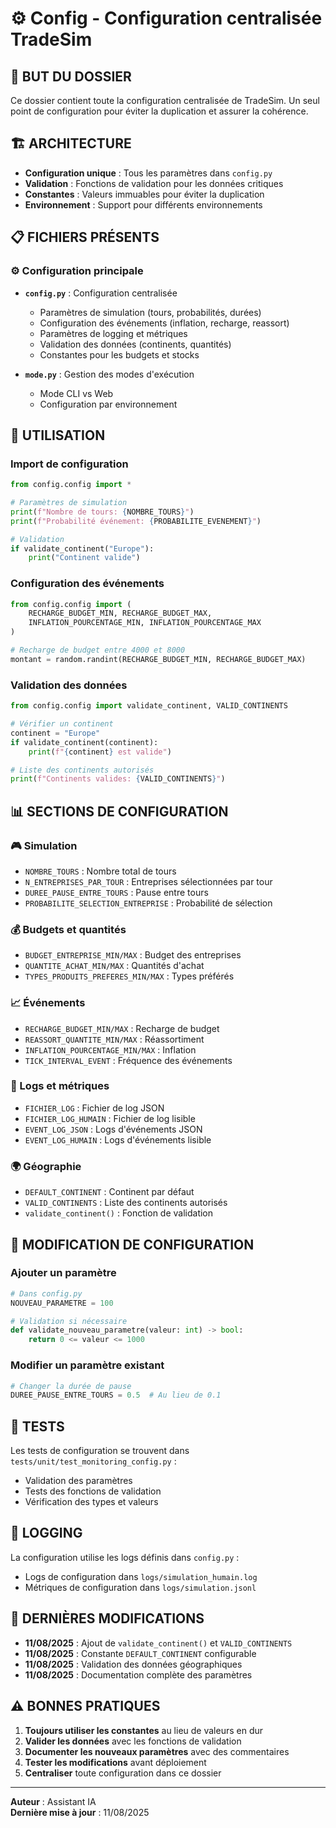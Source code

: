 # ⚙️ Config - Configuration centralisée TradeSim

## 🎯 **BUT DU DOSSIER**
Ce dossier contient toute la configuration centralisée de TradeSim. Un seul point de configuration pour éviter la duplication et assurer la cohérence.

## 🏗️ **ARCHITECTURE**
- **Configuration unique** : Tous les paramètres dans `config.py`
- **Validation** : Fonctions de validation pour les données critiques
- **Constantes** : Valeurs immuables pour éviter la duplication
- **Environnement** : Support pour différents environnements

## 📋 **FICHIERS PRÉSENTS**

### **⚙️ Configuration principale**
- **`config.py`** : Configuration centralisée
  - Paramètres de simulation (tours, probabilités, durées)
  - Configuration des événements (inflation, recharge, reassort)
  - Paramètres de logging et métriques
  - Validation des données (continents, quantités)
  - Constantes pour les budgets et stocks

- **`mode.py`** : Gestion des modes d'exécution
  - Mode CLI vs Web
  - Configuration par environnement

## 🚀 **UTILISATION**

### **Import de configuration**
```python
from config.config import *

# Paramètres de simulation
print(f"Nombre de tours: {NOMBRE_TOURS}")
print(f"Probabilité événement: {PROBABILITE_EVENEMENT}")

# Validation
if validate_continent("Europe"):
    print("Continent valide")
```

### **Configuration des événements**
```python
from config.config import (
    RECHARGE_BUDGET_MIN, RECHARGE_BUDGET_MAX,
    INFLATION_POURCENTAGE_MIN, INFLATION_POURCENTAGE_MAX
)

# Recharge de budget entre 4000 et 8000
montant = random.randint(RECHARGE_BUDGET_MIN, RECHARGE_BUDGET_MAX)
```

### **Validation des données**
```python
from config.config import validate_continent, VALID_CONTINENTS

# Vérifier un continent
continent = "Europe"
if validate_continent(continent):
    print(f"{continent} est valide")

# Liste des continents autorisés
print(f"Continents valides: {VALID_CONTINENTS}")
```

## 📊 **SECTIONS DE CONFIGURATION**

### **🎮 Simulation**
- `NOMBRE_TOURS` : Nombre total de tours
- `N_ENTREPRISES_PAR_TOUR` : Entreprises sélectionnées par tour
- `DUREE_PAUSE_ENTRE_TOURS` : Pause entre tours
- `PROBABILITE_SELECTION_ENTREPRISE` : Probabilité de sélection

### **💰 Budgets et quantités**
- `BUDGET_ENTREPRISE_MIN/MAX` : Budget des entreprises
- `QUANTITE_ACHAT_MIN/MAX` : Quantités d'achat
- `TYPES_PRODUITS_PREFERES_MIN/MAX` : Types préférés

### **📈 Événements**
- `RECHARGE_BUDGET_MIN/MAX` : Recharge de budget
- `REASSORT_QUANTITE_MIN/MAX` : Réassortiment
- `INFLATION_POURCENTAGE_MIN/MAX` : Inflation
- `TICK_INTERVAL_EVENT` : Fréquence des événements

### **📝 Logs et métriques**
- `FICHIER_LOG` : Fichier de log JSON
- `FICHIER_LOG_HUMAIN` : Fichier de log lisible
- `EVENT_LOG_JSON` : Logs d'événements JSON
- `EVENT_LOG_HUMAIN` : Logs d'événements lisible

### **🌍 Géographie**
- `DEFAULT_CONTINENT` : Continent par défaut
- `VALID_CONTINENTS` : Liste des continents autorisés
- `validate_continent()` : Fonction de validation

## 🔧 **MODIFICATION DE CONFIGURATION**

### **Ajouter un paramètre**
```python
# Dans config.py
NOUVEAU_PARAMETRE = 100

# Validation si nécessaire
def validate_nouveau_parametre(valeur: int) -> bool:
    return 0 <= valeur <= 1000
```

### **Modifier un paramètre existant**
```python
# Changer la durée de pause
DUREE_PAUSE_ENTRE_TOURS = 0.5  # Au lieu de 0.1
```

## 🧪 **TESTS**
Les tests de configuration se trouvent dans `tests/unit/test_monitoring_config.py` :
- Validation des paramètres
- Tests des fonctions de validation
- Vérification des types et valeurs

## 📝 **LOGGING**
La configuration utilise les logs définis dans `config.py` :
- Logs de configuration dans `logs/simulation_humain.log`
- Métriques de configuration dans `logs/simulation.jsonl`

## 🔄 **DERNIÈRES MODIFICATIONS**
- **11/08/2025** : Ajout de `validate_continent()` et `VALID_CONTINENTS`
- **11/08/2025** : Constante `DEFAULT_CONTINENT` configurable
- **11/08/2025** : Validation des données géographiques
- **11/08/2025** : Documentation complète des paramètres

## ⚠️ **BONNES PRATIQUES**
1. **Toujours utiliser les constantes** au lieu de valeurs en dur
2. **Valider les données** avec les fonctions de validation
3. **Documenter les nouveaux paramètres** avec des commentaires
4. **Tester les modifications** avant déploiement
5. **Centraliser** toute configuration dans ce dossier

---
**Auteur** : Assistant IA  
**Dernière mise à jour** : 11/08/2025 